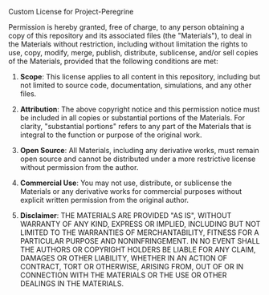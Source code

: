 Custom License for Project-Peregrine

Permission is hereby granted, free of charge, to any person obtaining a copy of this repository and its associated files (the "Materials"), to deal in the Materials without restriction, including without limitation the rights to use, copy, modify, merge, publish, distribute, sublicense, and/or sell copies of the Materials, provided that the following conditions are met:

1. **Scope**: This license applies to all content in this repository, including but not limited to source code, documentation, simulations, and any other files.

2. **Attribution**: The above copyright notice and this permission notice must be included in all copies or substantial portions of the Materials. For clarity, "substantial portions" refers to any part of the Materials that is integral to the function or purpose of the original work.

3. **Open Source**: All Materials, including any derivative works, must remain open source and cannot be distributed under a more restrictive license without permission from the author.

4. **Commercial Use**: You may not use, distribute, or sublicense the Materials or any derivative works for commercial purposes without explicit written permission from the original author.

5. **Disclaimer**: THE MATERIALS ARE PROVIDED "AS IS", WITHOUT WARRANTY OF ANY KIND, EXPRESS OR IMPLIED, INCLUDING BUT NOT LIMITED TO THE WARRANTIES OF MERCHANTABILITY, FITNESS FOR A PARTICULAR PURPOSE AND NONINFRINGEMENT. IN NO EVENT SHALL THE AUTHORS OR COPYRIGHT HOLDERS BE LIABLE FOR ANY CLAIM, DAMAGES OR OTHER LIABILITY, WHETHER IN AN ACTION OF CONTRACT, TORT OR OTHERWISE, ARISING FROM, OUT OF OR IN CONNECTION WITH THE MATERIALS OR THE USE OR OTHER DEALINGS IN THE MATERIALS.
